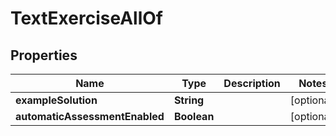 

# TextExerciseAllOf


## Properties

| Name | Type | Description | Notes |
|------------ | ------------- | ------------- | -------------|
|**exampleSolution** | **String** |  |  [optional] |
|**automaticAssessmentEnabled** | **Boolean** |  |  [optional] |



